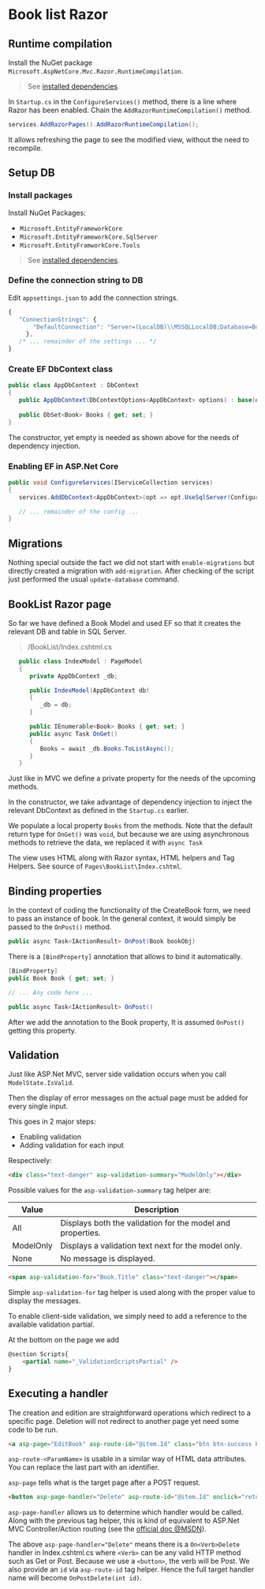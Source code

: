 ﻿Book list Razor
===============

## Runtime compilation

Install the NuGet package `Microsoft.AspNetCore.Mvc.Razor.RuntimeCompilation`.

> See [installed dependencies](PackageDependencies.md).

In `Startup.cs` in the `ConfigureServices()`  method, there is a line where Razor has been enabled. Chain the `AddRazorRuntimeCompilation()` method.

```csharp
services.AddRazorPages().AddRazorRuntimeCompilation();
```

It allows refreshing the page to see the modified view, without the need to recompile.

## Setup DB

### Install packages
Install NuGet Packages:
- `Microsoft.EntityFrameworkCore`
- `Microsoft.EntityFrameworkCore.SqlServer`
- `Microsoft.EntityFramworkCore.Tools`

> See [installed dependencies](PackageDependencies.md).

### Define the connection string to DB

Edit `appsettings.json` to add the connection strings.

```js
{
   "ConnectionStrings": {
       "DefaultConnection": "Server=(LocalDB)\\MSSQLLocalDB;Database=BookListRazor;Trusted_Connection=True;MultipleActiveResultSets=True"
     },
   /* ... remainder of the settings ... */
}
```

### Create EF DbContext class

```csharp
public class AppDbContext : DbContext
{
   public AppDbContext(DbContextOptions<AppDbContext> options) : base(options) { }
   
   public DbSet<Book> Books { get; set; }
}
```

The constructor, yet empty is needed as shown above for the needs of dependency injection.

### Enabling EF in ASP.Net Core

```csharp
public void ConfigureServices(IServiceCollection services)
{
   services.AddDbContext<AppDbContext>(opt => opt.UseSqlServer(Configuration.GetConnectionString("DefaultConnection")));

   // ... remainder of the config ...
}
```

## Migrations

Nothing special outside the fact we did not start with `enable-migrations` but directly created a migration with `add-migration`. After checking of the script just performed the usual `update-database` command.

## BookList Razor page

So far we have defined a Book Model and used EF so that it creates the relevant DB and table in SQL Server.

> /BookList/Index.cshtml.cs

```csharp
   public class IndexModel : PageModel
   {
      private AppDbContext _db;

      public IndexModel(AppDbContext db)
      {
         _db = db;
      }

      public IEnumerable<Book> Books { get; set; }
      public async Task OnGet()
      {
         Books = await _db.Books.ToListAsync();
      }
   }
```
Just like in MVC we define a private property for the needs of the upcoming methods.

In the constructor, we take advantage of dependency injection to inject the relevant DbContext as defined in the `Startup.cs` earlier.

We populate a local property `Books` from the methods.
Note that the default return type for `OnGet()` was `void`, but because we are using asynchronous methods to retrieve the data, we replaced it with `async Task`

The view uses HTML along with Razor syntax, HTML helpers and Tag Helpers. See source of `Pages\BookList\Index.cshtml`.

## Binding properties

In the context of coding the functionality of the CreateBook form, we need to pass an instance of book. In the general context, it would simply be passed to the `OnPost()` method.

```csharp
public async Task<IActionResult> OnPost(Book bookObj)
```
There is a `[BindProperty]` annotation that allows to bind it automatically.

```csharp
[BindProperty]
public Book Book { get; set; }

// ... Any code here ...

public async Task<IActionResult> OnPost()
```

After we add the annotation to the Book property, It is assumed `OnPost()` getting this property.

## Validation

Just like ASP.Net MVC, server side validation occurs when you call `ModelState.IsValid`.

Then the display of error messages on the actual page must be added for every single input.

This goes in 2 major steps:
- Enabling validation
- Adding validation for each input

Respectively:
```html
<div class="text-danger" asp-validation-summary="ModelOnly"></div>
```
Possible values for the `asp-validation-summary` tag helper are:

| Value | Description |
|---|---|
| All | Displays both the validation for the model and properties. |
| ModelOnly | Displays a validation text next for the model only. |
| None | No message is displayed. |

```html
<span asp-validation-for="Book.Title" class="text-danger"></span>
```
Simple `asp-validation-for` tag helper is used along with the proper value to display the messages.

To enable client-side validation, we simply need to add a reference to the available validation partial.

At the bottom on the page we add

```html
@section Scripts{
    <partial name="_ValidationScriptsPartial" />
}
```

## Executing a handler

The creation and edition are straightforward operations which redirect to a specific page. Deletion will not redirect to another page yet need some code to be run.

```html
<a asp-page="EditBook" asp-route-id="@item.Id" class="btn btn-success btn-sm text-white">Edit</a>
```

`asp-route-<ParamName>` is usable in a similar way of HTML data attributes. You can replace the last part with an identifier.

`asp-page` tells what is the target page after a POST request.

```html
<button asp-page-handler="Delete" asp-route-id="@item.Id" onclick="return confirm('Are you sure you want to delete @item.Title?')" class="btn btn-danger btn-sm">Delete</button>
```

`asp-page-handler` allows us to determine which handler would be called. Along with the previous tag helper, this is kind of equivalent to ASP.Net MVC Controller/Action routing (see the [official doc @MSDN](https://docs.microsoft.com/fr-fr/aspnet/core/mvc/views/tag-helpers/built-in/anchor-tag-helper?view=aspnetcore-5.0#asp-page-handler)). 

The above `asp-page-handler="Delete"` means there is a `On<Verb>Delete` handler in Index.cshtml.cs where `<Verb>` can be any valid HTTP method such as Get or Post. Because we use a `<button>`, the verb will be Post. We also provide an `id` via `asp-route-id` tag helper. Hence the full target handler name will become `OnPostDelete(int id)`.
